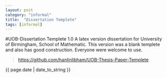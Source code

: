 ```yaml
---
layout: post
category: "informal"
title:  "Dissertation Templete"
tags: [informal]
---
```

#UOB-Dissertation Templete 1.0
A latex version dissertation for University of Birmingham, School of Mathematic.
This version was a blank templete and also has good construction.
Everyone were welcome to use.

>https://github.com/hanlinlibham/UOB-Thesis-Paper-Templete

<p>{{ page.date | date_to_string }}</p>